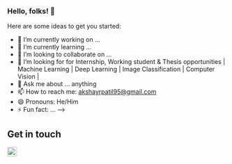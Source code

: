 ### Hello, folks! 👋


Here are some ideas to get you started:

- 🔭 I’m currently working on ...
- 🌱 I’m currently learning ...
- 👯 I’m looking to collaborate on ...
- 🤔 I’m looking for for Internship, Working student & Thesis opportunities | Machine Learning | Deep Learning | Image Classification | Computer Vision |
- 💬 Ask me about ... anything
- 📫 How to reach me: [akshayrpatil95@gmail.com](akshayrpatil95@gmail.com)
- 😄 Pronouns: He/Him
- ⚡ Fun fact: ...
-->

## Get in touch

[<img align="left" alt="akshayrpatil95 | LinkedIn" width="22px" src="https://cdn.jsdelivr.net/npm/simple-icons@v3/icons/linkedin.svg" />][linkedin]

<br />

[linkedin]: https://www.linkedin.com/in/akshay-r-patil/
